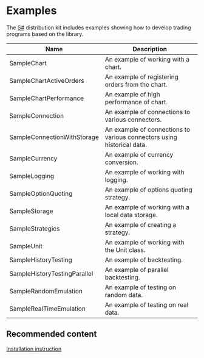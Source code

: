 # Examples

The [S\#](StockSharpAbout.md) distribution kit includes examples showing how to develop trading programs based on the library. 

| Name                         | Description                                                            |
| ---------------------------- | ---------------------------------------------------------------------- |
| SampleChart                  | An example of working with a chart.                                    |
| SampleChartActiveOrders      | An example of registering orders from the chart.                       |
| SampleChartPerformance       | An example of high performance of chart.                               |
| SampleConnection             | An example of connections to various connectors.                       |
| SampleConnectionWithStorage  | An example of connections to various connectors using historical data. |
| SampleCurrency               | An example of currency conversion.                                     |
| SampleLogging                | An example of working with logging.                                    |
| SampleOptionQuoting          | An example of options quoting strategy.                                |
| SampleStorage                | An example of working with a local data storage.                       |
| SampleStrategies             | An example of creating a strategy.                                     |
| SampleUnit                   | An example of working with the Unit class.                             |
| SampleHistoryTesting         | An example of backtesting.                                             |
| SampleHistoryTestingParallel | An example of parallel backtesting.                                    |
| SampleRandomEmulation        | An example of testing on random data.                                  |
| SampleRealTimeEmulation      | An example of testing on real data.                                    |

## Recommended content

[Installation instruction](StockSharpInstall.md)
